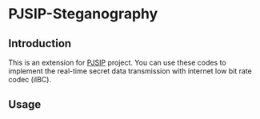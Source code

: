 # PJSIP-Steganography
## Introduction
This is an extension for <a href="https://www.pjsip.org/">PJSIP</a> project. You can use these codes to implement the real-time secret data transmission with internet low bit rate codec (ilBC).
## Usage
